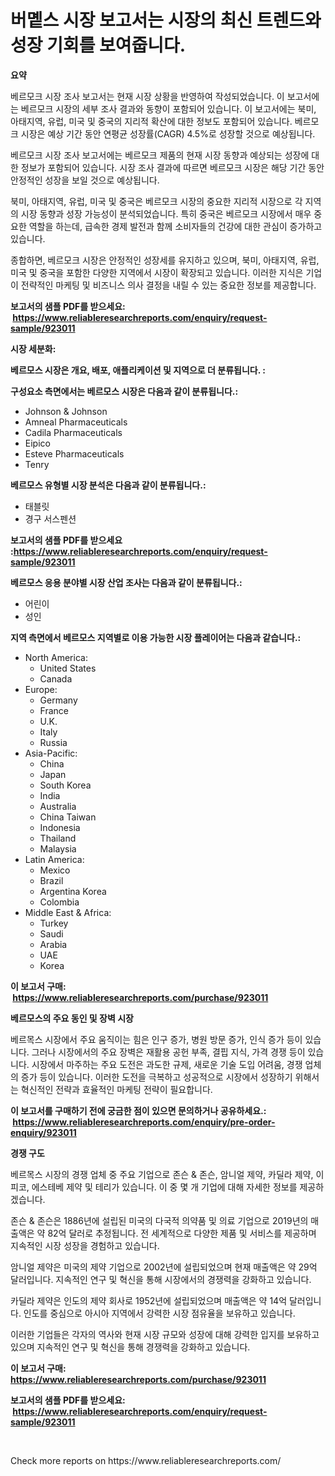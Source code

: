 <p><h1>버몥스 시장 보고서는 시장의 최신 트렌드와 성장 기회를 보여줍니다.</h1></p><p><strong>요약</strong></p>
<p><p>베르모크 시장 조사 보고서는 현재 시장 상황을 반영하여 작성되었습니다. 이 보고서에는 베르모크 시장의 세부 조사 결과와 동향이 포함되어 있습니다. 이 보고서에는 북미, 아태지역, 유럽, 미국 및 중국의 지리적 확산에 대한 정보도 포함되어 있습니다. 베르모크 시장은 예상 기간 동안 연평균 성장률(CAGR) 4.5%로 성장할 것으로 예상됩니다.</p><p>베르모크 시장 조사 보고서에는 베르모크 제품의 현재 시장 동향과 예상되는 성장에 대한 정보가 포함되어 있습니다. 시장 조사 결과에 따르면 베르모크 시장은 해당 기간 동안 안정적인 성장을 보일 것으로 예상됩니다.</p><p>북미, 아태지역, 유럽, 미국 및 중국은 베르모크 시장의 중요한 지리적 시장으로 각 지역의 시장 동향과 성장 가능성이 분석되었습니다. 특히 중국은 베르모크 시장에서 매우 중요한 역할을 하는데, 급속한 경제 발전과 함께 소비자들의 건강에 대한 관심이 증가하고 있습니다.</p><p>종합하면, 베르모크 시장은 안정적인 성장세를 유지하고 있으며, 북미, 아태지역, 유럽, 미국 및 중국을 포함한 다양한 지역에서 시장이 확장되고 있습니다. 이러한 지식은 기업이 전략적인 마케팅 및 비즈니스 의사 결정을 내릴 수 있는 중요한 정보를 제공합니다.</p></p>
<p><strong>보고서의 샘플 PDF를 받으세요: &nbsp;<a href="https://www.reliableresearchreports.com/enquiry/request-sample/923011">https://www.reliableresearchreports.com/enquiry/request-sample/923011</a></strong></p>
<p><strong>시장 세분화:</strong></p>
<p><strong> 베르모스 시장은 개요, 배포, 애플리케이션 및 지역으로 더 분류됩니다. :</strong></p>
<p><strong>구성요소 측면에서는 베르모스 시장은 다음과 같이 분류됩니다.:</strong></p>
<p><ul><li>Johnson & Johnson</li><li>Amneal Pharmaceuticals</li><li>Cadila Pharmaceuticals</li><li>Eipico</li><li>Esteve Pharmaceuticals</li><li>Tenry</li></ul></p>
<p><strong> 베르모스 유형별 시장 분석은 다음과 같이 분류됩니다.:</strong></p>
<p><ul><li>태블릿</li><li>경구 서스펜션</li></ul></p>
<p><strong>보고서의 샘플 PDF를 받으세요 :<a href="https://www.reliableresearchreports.com/enquiry/request-sample/923011">https://www.reliableresearchreports.com/enquiry/request-sample/923011</a></strong></p>
<p><strong> 베르모스 응용 분야별 시장 산업 조사는 다음과 같이 분류됩니다.:</strong></p>
<p><ul><li>어린이</li><li>성인</li></ul></p>
<p><strong>지역 측면에서 베르모스 지역별로 이용 가능한 시장 플레이어는 다음과 같습니다.:</strong></p>
<p><ul>
    <li>
        North America:
        <ul>
            <li>United States</li>
            <li>Canada</li>
        </ul>
    </li>
    <li>
        Europe:
        <ul>
            <li>Germany</li>
            <li>France</li>
            <li>U.K.</li>
            <li>Italy</li>
            <li>Russia</li>
        </ul>
    </li>
    <li>
        Asia-Pacific:
        <ul>
            <li>China</li>
            <li>Japan</li>
            <li>South Korea</li>
            <li>India</li>
            <li>Australia</li>
            <li>China Taiwan</li>
            <li>Indonesia</li>
            <li>Thailand</li>
            <li>Malaysia</li>
        </ul>
    </li>
    <li>
        Latin America:
        <ul>
            <li>Mexico</li>
            <li>Brazil</li>
            <li>Argentina Korea</li>
            <li>Colombia</li>
        </ul>
    </li>
    <li>
        Middle East & Africa:
        <ul>
            <li>Turkey</li>
            <li>Saudi</li>
            <li>Arabia</li>
            <li>UAE</li>
            <li>Korea</li>
        </ul>
    </li>
    </ul></p>
<p><strong>이 보고서 구매: &nbsp;<a href="https://www.reliableresearchreports.com/purchase/923011">https://www.reliableresearchreports.com/purchase/923011</a></strong></p>
<p><strong>베르모스의 주요 동인 및 장벽 시장</strong></p>
<p><p>베르목스 시장에서 주요 움직이는 힘은 인구 증가, 병원 방문 증가, 인식 증가 등이 있습니다. 그러나 시장에서의 주요 장벽은 재활용 공헌 부족, 결핍 지식, 가격 경쟁 등이 있습니다. 시장에서 마주하는 주요 도전은 과도한 규제, 새로운 기술 도입 어려움, 경쟁 업체의 증가 등이 있습니다. 이러한 도전을 극복하고 성공적으로 시장에서 성장하기 위해서는 혁신적인 전략과 효율적인 마케팅 전략이 필요합니다.</p></p>
<p><strong>이 보고서를 구매하기 전에 궁금한 점이 있으면 문의하거나 공유하세요.: &nbsp;<a href="https://www.reliableresearchreports.com/enquiry/pre-order-enquiry/923011">https://www.reliableresearchreports.com/enquiry/pre-order-enquiry/923011</a></strong></p>
<p><strong>경쟁 구도</strong></p>
<p><p>베르목스 시장의 경쟁 업체 중 주요 기업으로 존슨 & 존슨, 암니얼 제약, 카딜라 제약, 이피코, 에스테베 제약 및 테리가 있습니다. 이 중 몇 개 기업에 대해 자세한 정보를 제공하겠습니다. </p><p>존슨 & 존슨은 1886년에 설립된 미국의 다국적 의약품 및 의료 기업으로 2019년의 매출액은 약 82억 달러로 추정됩니다. 전 세계적으로 다양한 제품 및 서비스를 제공하며 지속적인 시장 성장을 경험하고 있습니다. </p><p>암니얼 제약은 미국의 제약 기업으로 2002년에 설립되었으며 현재 매출액은 약 29억 달러입니다. 지속적인 연구 및 혁신을 통해 시장에서의 경쟁력을 강화하고 있습니다. </p><p>카딜라 제약은 인도의 제약 회사로 1952년에 설립되었으며 매출액은 약 14억 달러입니다. 인도를 중심으로 아시아 지역에서 강력한 시장 점유율을 보유하고 있습니다. </p><p>이러한 기업들은 각자의 역사와 현재 시장 규모와 성장에 대해 강력한 입지를 보유하고 있으며 지속적인 연구 및 혁신을 통해 경쟁력을 강화하고 있습니다.</p></p>
<p><strong>이 보고서 구매: &nbsp; <a href="https://www.reliableresearchreports.com/purchase/923011">https://www.reliableresearchreports.com/purchase/923011</a></strong></p>
<p><strong>보고서의 샘플 PDF를 받으세요: &nbsp;<a href="https://www.reliableresearchreports.com/enquiry/request-sample/923011">https://www.reliableresearchreports.com/enquiry/request-sample/923011</a></strong><strong></strong></p>
<p>&nbsp;</p>
<p>Check more reports on https://www.reliableresearchreports.com/</p>